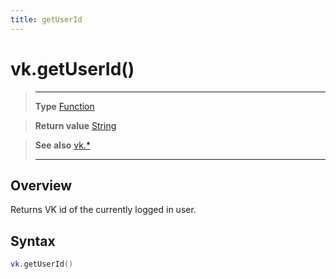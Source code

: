 ```yaml
---
title: getUserId
---
```

# vk.getUserId()

> --------------------- ------------------------------------------------------------------------------------------
> __Type__              [Function](https://docs.coronalabs.com/api/type/Function.html)

> __Return value__      [String](https://docs.coronalabs.com/api/type/String.html)

> __See also__          [vk.*](/plugin/vk/)
> --------------------- ------------------------------------------------------------------------------------------

## Overview

Returns VK id of the currently logged in user.

## Syntax
```lua
vk.getUserId()
```